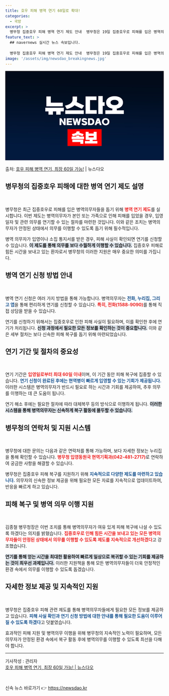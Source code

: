 ```yaml
---
title: 호우 피해 병역 연기 60일로 확대!
categories:
  - 국방
excerpt: >
  병무청 집중호우 피해 병역 연기 제도 안내  병무청은 19일 집중호우로 피해를 입은 병역의무자가 희망할 경우…
feature_text: >
  ## navernews 실시간 뉴스 속보입니다.

  병무청 집중호우 피해 병역 연기 제도 안내  병무청은 19일 집중호우로 피해를 입은 병역의무자가 희망할 경우…
image: '/assets/img/newsdao_breakingnews.jpg'
---
```


![뉴스다오 속보](/assets/img/newsdao_breakingnews.jpg)

<p>출처: <a href="https://newsdao.kr/4946" rel="dofollow">호우 피해 병역 연기, 최장 60일 가능!</a> | 뉴스다오</p>

<h2 data-ke-size="size26">병무청의 집중호우 피해에 대한 병역 연기 제도 설명</h2>

<p data-ke-size="size16">&nbsp;</p>

병무청은 최근 집중호우로 피해를 입은 병역의무자들을 돕기 위해 <b><span style="color: #ee2323;">병역 연기 제도</span></b>를 실시합니다. 이번 제도는 병역의무자가 본인 또는 가족으로 인해 피해를 입었을 경우, 입영일자 및 관련 의무를 연기할 수 있는 절차를 마련한 것입니다. 이와 같은 조치는 병역의무자가 안정된 상태에서 의무를 이행할 수 있도록 돕기 위해 필수적입니다. 

병역 의무자가 입영이나 소집 통지서를 받은 경우, 피해 사실이 확인되면 연기를 신청할 수 있습니다. <b><span style="background-color: #21538527;">이 제도를 통해 의무를 보다 수월하게 이행할 수 있습니다.</span></b> 집중호우 피해로 힘든 시간을 보내고 있는 환자로서 병무청의 이러한 지원은 매우 중요한 의미를 가집니다. 

<h2 data-ke-size="size26">병역 연기 신청 방법 안내</h2>

<p data-ke-size="size16">&nbsp;</p>

병역 연기 신청은 여러 가지 방법을 통해 가능합니다. 병역의무자는 <b><span style="color: #1a5490;">전화, 누리집, 그리고 앱</span></b>을 통해 편리하게 연기를 신청할 수 있습니다. <b><span style="color: #ee2323;">특히, 전화(1588-9090)</span></b>를 통해 직접 상담을 받을 수 있습니다.

연기를 신청하기 위해서는 집중호우로 인한 피해 사실이 필요하며, 이를 확인한 후에 연기가 처리됩니다. <b><span style="background-color: #21538527;">신청 과정에서 필요한 모든 정보를 확인하는 것이 중요합니다.</span></b> 이와 같은 세부 절차는 보다 신속한 피해 복구를 돕기 위해 마련되었습니다.

<h2 data-ke-size="size26">연기 기간 및 절차의 중요성</h2>

<p data-ke-size="size16">&nbsp;</p>

연기 기간은 <b><span style="color: #ee2323;">입영일로부터 최대 60일 이내</span></b>이며, 이 기간 동안 피해 복구에 집중할 수 있습니다. <b><span style="color: #1a5490;">연기 신청이 완료된 후에는 현역병이 빠르게 입영할 수 있는 기회가 제공됩니다.</span></b> 이러한 시스템은 병역의무자가 반드시 필요로 하는 시간과 기회를 제공하여, 추후 의무를 이행하는 데 큰 도움이 됩니다.

연기 해소 후에는 필요한 절차에 따라 대체복무 등의 방식으로 이행하게 됩니다. <b><span style="background-color: #21538527;">이러한 시스템을 통해 병역의무자는 신속하게 복구 활동에 몰두할 수 있습니다.</span></b>

<h2 data-ke-size="size26">병무청의 연락처 및 지원 시스템</h2>

<p data-ke-size="size16">&nbsp;</p>

병무청에 대한 문의는 다음과 같은 연락처를 통해 가능하며, 보다 자세한 정보는 누리집을 통해 확인할 수 있습니다. <b><span style="color: #ee2323;">병무청 입영동원국 현역기획과(042-481-2717)</span></b>로 연락하여 궁금한 사항을 해결할 수 있습니다. 

병무청은 집중호우 피해 복구를 지원하기 위해 <b><span style="color: #1a5490;">지속적으로 다양한 제도를 마련하고 있습니다.</span></b> 의무자의 신속한 정보 제공을 위해 필요한 모든 자료를 지속적으로 업데이트하여, 반응을 빠르게 하고 있습니다. 

<h2 data-ke-size="size26">피해 복구 및 병역 의무 이행 지원</h2>

<p data-ke-size="size16">&nbsp;</p>

김종철 병무청장은 이번 조치를 통해 병역의무자가 여유 있게 피해 복구에 나설 수 있도록 하겠다는 의지를 밝혔습니다. <b><span style="color: #ee2323;">집중호우로 인해 힘든 시간을 보내고 있는 모든 병역의무자들이 안정된 상태에서 의무를 이행할 수 있도록 제도를 지속적으로 개선하겠다</span></b>고 강조했습니다.

<b><span style="background-color: #21538527;">연기를 통해 얻는 시간을 최대한 활용하여 빠르게 일상으로 복귀할 수 있는 기회를 제공하는 것이 최우선 과제입니다.</span></b> 이러한 지원책을 통해 모든 병역의무자들이 더욱 안정적인 환경 속에서 의무를 이행할 수 있도록 돕겠습니다.

<h2 data-ke-size="size26">자세한 정보 제공 및 지속적인 지원</h2>

<p data-ke-size="size16">&nbsp;</p>

병무청은 집중호우 피해 관련 제도를 통해 병역의무자들에게 필요한 모든 정보를 제공하고 있습니다. <b><span style="color: #1a5490;">피해 사실 확인과 연기 신청 방법에 대한 안내를 통해 필요한 도움이 이루어질 수 있도록 하겠다</span></b>고 덧붙였습니다. 

효과적인 피해 지원 및 병역의무 이행을 위해 병무청의 지속적인 노력이 필요하며, 모든 의무자가 안정된 환경 속에서 복구 활동 후에 병역의무를 이행할 수 있도록 최선을 다해야 합니다. 

<hr>

<p data-ke-size="size16">기사작성 : 관리자<br/><a href="https://newsdao.kr/4946">호우 피해 병역 연기, 최장 60일 가능! | 뉴스다오 </a></p> 

<p data-ke-size="size16">&nbsp;</p> 

신속 뉴스 바로가기 👉 <a href="https://newsdao.kr" rel="dofollow">https://newsdao.kr</a>



